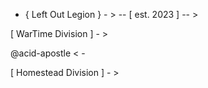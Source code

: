 - { Left Out Legion } - > 
-- [ est. 2023 ] -- >  

[ WarTime Division ] - > 

@acid-apostle &lt; - 

[ Homestead Division ] - >
